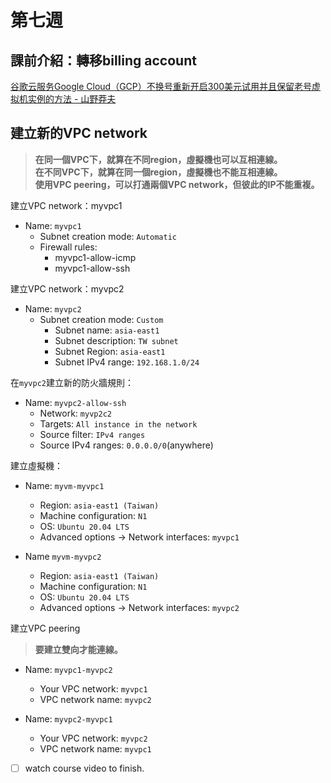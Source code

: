 # 第七週

## 課前介紹：轉移billing account
[谷歌云服务Google Cloud（GCP）不换号重新开启300美元试用并且保留老号虚拟机实例的方法 - 山野莽夫](https://www.shanyemangfu.com/gcp-300-old-account.html)

## 建立新的VPC network
> **在同一個VPC下，就算在不同region，虛擬機也可以互相連線。**<br>
> **在不同VPC下，就算在同一個region，虛擬機也不能互相連線。**<br>
> **使用VPC peering，可以打通兩個VPC network，但彼此的IP不能重複。**

建立VPC network：myvpc1
- Name: `myvpc1`
    - Subnet creation mode: `Automatic`
    - Firewall rules:
        * myvpc1-allow-icmp
        * myvpc1-allow-ssh

建立VPC network：myvpc2
- Name: `myvpc2`
    - Subnet creation mode: `Custom`
        * Subnet name: `asia-east1`
        * Subnet description: `TW subnet`
        * Subnet Region: `asia-east1`
        * Subnet IPv4 range: `192.168.1.0/24`

在`myvpc2`建立新的防火牆規則：
- Name: `myvpc2-allow-ssh`
    - Network: `myvp2c2`
    - Targets: `All instance in the network`
    - Source filter: `IPv4 ranges`
    - Source IPv4 ranges: `0.0.0.0/0`(anywhere)

建立虛擬機：
- Name: `myvm-myvpc1`
    * Region: `asia-east1 (Taiwan)`
    * Machine configuration: `N1`
    * OS: `Ubuntu 20.04 LTS`
    * Advanced options -> Network interfaces: `myvpc1`

- Name `myvm-myvpc2`
    * Region: `asia-east1 (Taiwan)`
    * Machine configuration: `N1`
    * OS: `Ubuntu 20.04 LTS`
    * Advanced options -> Network interfaces: `myvpc2`

建立VPC peering
> **要建立雙向才能連線。**
- Name: `myvpc1-myvpc2`
    * Your VPC network: `myvpc1`
    * VPC network name: `myvpc2`

- Name: `myvpc2-myvpc1`
    * Your VPC network: `myvpc2`
    * VPC network name: `myvpc1`

- [ ] watch course video to finish.
